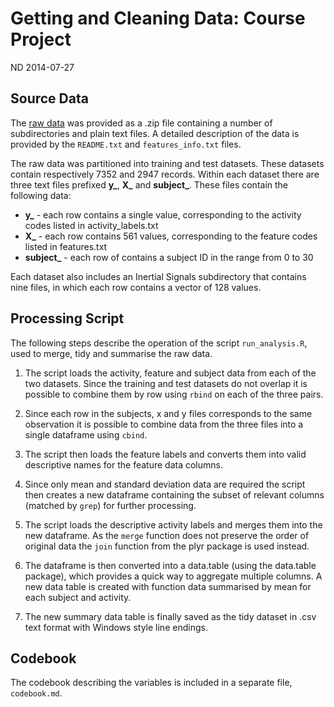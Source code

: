 Getting and Cleaning Data: Course Project
=========================================

ND 2014-07-27

## Source Data

The [raw data](https://d396qusza40orc.cloudfront.net/getdata%2Fprojectfiles%2FUCI%20HAR%20Dataset.zip)
was provided as a .zip file containing a number of subdirectories and 
plain text files. A detailed description of the data is provided by the `README.txt`
and `features_info.txt` files. 

The raw data was partitioned into training and test datasets. These datasets contain
respectively 7352 and 2947 records. Within each dataset there are three text files 
prefixed **y_**, **X_** and **subject_**. These files contain the following data:

* **y_** - each row contains a single value, corresponding to the activity codes listed in activity_labels.txt
* **X_** - each row contains 561 values, corresponding to the feature codes listed in features.txt
* **subject_** - each row of contains a subject ID in the range from 0 to 30

Each dataset also includes an Inertial Signals subdirectory that contains nine files,
in which each row contains a vector of 128 values.

## Processing Script

The following steps describe the operation of the script `run_analysis.R`, used to merge, tidy
and summarise the raw data.

1. The script loads the activity, feature and subject data from each of the two datasets.
Since the training and test datasets do not overlap it is possible to combine them by
row using `rbind` on each of the three pairs.

2. Since each row in the subjects, x and y files corresponds to the same observation it
is possible to combine data from the three files into a single dataframe using `cbind`.

3. The script then loads the feature labels and converts them into valid descriptive names
for the feature data columns.

4. Since only mean and standard deviation data are required the script then creates a new
dataframe containing the subset of relevant columns (matched by `grep`) for further processing.

5. The script loads the descriptive activity labels and merges them into the new dataframe.
As the `merge` function does not preserve the order of original data the `join` function
from the plyr package is used instead.

6. The dataframe is then converted into a data.table (using the data.table package), which
provides a quick way to aggregate multiple columns. A new data table is created with
function data summarised by mean for each subject and activity.

7. The new summary data table is finally saved as the tidy dataset in .csv text format 
with Windows style line endings.

## Codebook

The codebook describing the variables is included in a separate file, `codebook.md`.
